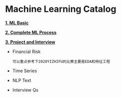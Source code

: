 # Machine Learning Catalog

[**1. ML Basic**](1_basic)

[**2. Complete ML Process**](2_machine_learning_process)

[**3. Project and Interview**](3_project_and_interview)

 - Financial Risk
 
    `可以重点参考下2020YIZHIFU的比赛主要是EDA和特征工程`
 
 - Time Series
 - NLP Text
 - Interview Qs